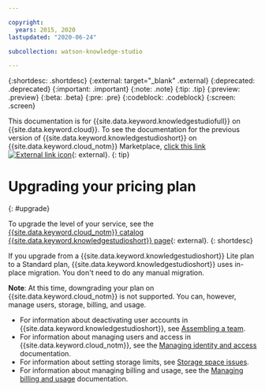 ```yaml
---

copyright:
  years: 2015, 2020
lastupdated: "2020-06-24"

subcollection: watson-knowledge-studio

---
```


{:shortdesc: .shortdesc}
{:external: target="_blank" .external}
{:deprecated: .deprecated}
{:important: .important}
{:note: .note}
{:tip: .tip}
{:preview: .preview}
{:beta: .beta}
{:pre: .pre}
{:codeblock: .codeblock}
{:screen: .screen}

This documentation is for {{site.data.keyword.knowledgestudiofull}} on {{site.data.keyword.cloud}}. To see the documentation for the previous version of {{site.data.keyword.knowledgestudioshort}} on {{site.data.keyword.cloud_notm}} Marketplace, [click this link ![External link icon](../../icons/launch-glyph.svg "External link icon")](https://{DomainName}/docs/knowledge-studio?topic=knowledge-studio-upgrade){: external}.
{: tip}

# Upgrading your pricing plan
{: #upgrade}

To upgrade the level of your service, see the [{{site.data.keyword.cloud_notm}} catalog {{site.data.keyword.knowledgestudioshort}} page](https://{DomainName}/catalog/services/knowledge-studio){: external}.
{: shortdesc}

If you upgrade from a {{site.data.keyword.knowledgestudioshort}} Lite plan to a Standard plan, {{site.data.keyword.knowledgestudioshort}} uses in-place migration. You don't need to do any manual migration.

**Note**: At this time, downgrading your plan on {{site.data.keyword.cloud_notm}} is not supported. You can, however, manage users, storage, billing, and usage.
  - For information about deactivating user accounts in {{site.data.keyword.knowledgestudioshort}}, see [Assembling a team](/docs/watson-knowledge-studio?topic=watson-knowledge-studio-team#team-deact).
  - For information about managing users and access in {{site.data.keyword.cloud_notm}}, see the [Managing identity and access](/docs/iam) documentation.
  - For information about setting storage limits, see [Storage space issues](/docs/watson-knowledge-studio?topic=watson-knowledge-studio-troubleshooting#storage).
  - For information about managing billing and usage, see the [Managing billing and usage](/docs/billing-usage) documentation.
